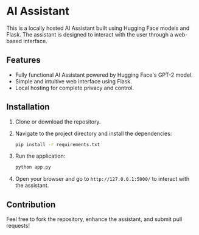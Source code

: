 # AI Assistant

This is a locally hosted AI Assistant built using Hugging Face models and Flask. The assistant is designed to interact with the user through a web-based interface.

## Features

- Fully functional AI Assistant powered by Hugging Face's GPT-2 model.
- Simple and intuitive web interface using Flask.
- Local hosting for complete privacy and control.

## Installation

1. Clone or download the repository.
2. Navigate to the project directory and install the dependencies:
   ```bash
   pip install -r requirements.txt
   ```

3. Run the application:
   ```bash
   python app.py
   ```

4. Open your browser and go to `http://127.0.0.1:5000/` to interact with the assistant.

## Contribution

Feel free to fork the repository, enhance the assistant, and submit pull requests!
